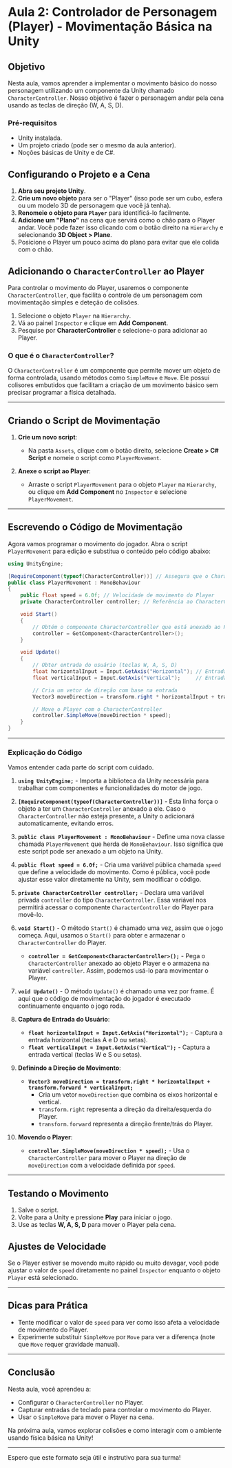 # Aula 2: Controlador de Personagem (Player) - Movimentação Básica na Unity

## Objetivo

Nesta aula, vamos aprender a implementar o movimento básico do nosso personagem utilizando um componente da Unity chamado `CharacterController`. Nosso objetivo é fazer o personagem andar pela cena usando as teclas de direção (W, A, S, D).

### Pré-requisitos

- Unity instalada.
- Um projeto criado (pode ser o mesmo da aula anterior).
- Noções básicas de Unity e de C#.

## Configurando o Projeto e a Cena

1. **Abra seu projeto Unity**.
2. **Crie um novo objeto** para ser o "Player" (isso pode ser um cubo, esfera ou um modelo 3D de personagem que você já tenha).
3. **Renomeie o objeto para `Player`** para identificá-lo facilmente.
4. **Adicione um "Plano"** na cena que servirá como o chão para o Player andar. Você pode fazer isso clicando com o botão direito na `Hierarchy` e selecionando **3D Object > Plane**.
5. Posicione o Player um pouco acima do plano para evitar que ele colida com o chão.

## Adicionando o `CharacterController` ao Player

Para controlar o movimento do Player, usaremos o componente `CharacterController`, que facilita o controle de um personagem com movimentação simples e deteção de colisões.

1. Selecione o objeto `Player` na `Hierarchy`.
2. Vá ao painel `Inspector` e clique em **Add Component**.
3. Pesquise por **CharacterController** e selecione-o para adicionar ao Player.

### O que é o `CharacterController`?

O `CharacterController` é um componente que permite mover um objeto de forma controlada, usando métodos como `SimpleMove` e `Move`. Ele possui colisores embutidos que facilitam a criação de um movimento básico sem precisar programar a física detalhada.

---

## Criando o Script de Movimentação

1. **Crie um novo script**:
   - Na pasta `Assets`, clique com o botão direito, selecione **Create > C# Script** e nomeie o script como `PlayerMovement`.
   
2. **Anexe o script ao Player**:
   - Arraste o script `PlayerMovement` para o objeto `Player` na `Hierarchy`, ou clique em **Add Component** no `Inspector` e selecione `PlayerMovement`.

---

## Escrevendo o Código de Movimentação

Agora vamos programar o movimento do jogador. Abra o script `PlayerMovement` para edição e substitua o conteúdo pelo código abaixo:

```csharp
using UnityEngine;

[RequireComponent(typeof(CharacterController))] // Assegura que o CharacterController está presente
public class PlayerMovement : MonoBehaviour
{
    public float speed = 6.0f; // Velocidade de movimento do Player
    private CharacterController controller; // Referência ao CharacterController

    void Start()
    {
        // Obtém o componente CharacterController que está anexado ao Player
        controller = GetComponent<CharacterController>();
    }

    void Update()
    {
        // Obter entrada do usuário (teclas W, A, S, D)
        float horizontalInput = Input.GetAxis("Horizontal"); // Entrada para esquerda e direita
        float verticalInput = Input.GetAxis("Vertical");     // Entrada para frente e trás

        // Cria um vetor de direção com base na entrada
        Vector3 moveDirection = transform.right * horizontalInput + transform.forward * verticalInput;

        // Move o Player com o CharacterController
        controller.SimpleMove(moveDirection * speed);
    }
}
```

---

### Explicação do Código

Vamos entender cada parte do script com cuidado.

1. **`using UnityEngine;`** - Importa a biblioteca da Unity necessária para trabalhar com componentes e funcionalidades do motor de jogo.

2. **`[RequireComponent(typeof(CharacterController))]`** - Esta linha força o objeto a ter um `CharacterController` anexado a ele. Caso o `CharacterController` não esteja presente, a Unity o adicionará automaticamente, evitando erros.

3. **`public class PlayerMovement : MonoBehaviour`** - Define uma nova classe chamada `PlayerMovement` que herda de `MonoBehaviour`. Isso significa que este script pode ser anexado a um objeto na Unity.

4. **`public float speed = 6.0f;`** - Cria uma variável pública chamada `speed` que define a velocidade do movimento. Como é pública, você pode ajustar esse valor diretamente na Unity, sem modificar o código.

5. **`private CharacterController controller;`** - Declara uma variável privada `controller` do tipo `CharacterController`. Essa variável nos permitirá acessar o componente `CharacterController` do Player para movê-lo.

6. **`void Start()`** - O método `Start()` é chamado uma vez, assim que o jogo começa. Aqui, usamos o `Start()` para obter e armazenar o `CharacterController` do Player.

   - **`controller = GetComponent<CharacterController>();`** - Pega o `CharacterController` anexado ao objeto Player e o armazena na variável `controller`. Assim, podemos usá-lo para movimentar o Player.

7. **`void Update()`** - O método `Update()` é chamado uma vez por frame. É aqui que o código de movimentação do jogador é executado continuamente enquanto o jogo roda.

8. **Captura de Entrada do Usuário**:
   - **`float horizontalInput = Input.GetAxis("Horizontal");`** - Captura a entrada horizontal (teclas A e D ou setas).
   - **`float verticalInput = Input.GetAxis("Vertical");`** - Captura a entrada vertical (teclas W e S ou setas).

9. **Definindo a Direção de Movimento**:
   - **`Vector3 moveDirection = transform.right * horizontalInput + transform.forward * verticalInput;`**
     - Cria um vetor `moveDirection` que combina os eixos horizontal e vertical.
     - `transform.right` representa a direção da direita/esquerda do Player.
     - `transform.forward` representa a direção frente/trás do Player.

10. **Movendo o Player**:
    - **`controller.SimpleMove(moveDirection * speed);`** - Usa o `CharacterController` para mover o Player na direção de `moveDirection` com a velocidade definida por `speed`.

---

## Testando o Movimento

1. Salve o script.
2. Volte para a Unity e pressione **Play** para iniciar o jogo.
3. Use as teclas **W, A, S, D** para mover o Player pela cena.

## Ajustes de Velocidade

Se o Player estiver se movendo muito rápido ou muito devagar, você pode ajustar o valor de `speed` diretamente no painel `Inspector` enquanto o objeto `Player` está selecionado.

---

## Dicas para Prática

- Tente modificar o valor de `speed` para ver como isso afeta a velocidade de movimento do Player.
- Experimente substituir `SimpleMove` por `Move` para ver a diferença (note que `Move` requer gravidade manual).

---

## Conclusão

Nesta aula, você aprendeu a:
- Configurar o `CharacterController` no Player.
- Capturar entradas de teclado para controlar o movimento do Player.
- Usar o `SimpleMove` para mover o Player na cena.

Na próxima aula, vamos explorar colisões e como interagir com o ambiente usando física básica na Unity!

--- 

Espero que este formato seja útil e instrutivo para sua turma!

